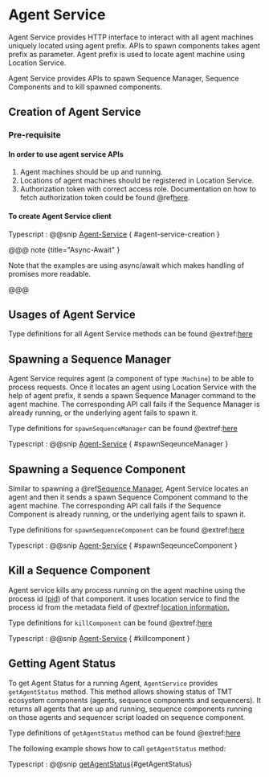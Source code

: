# Agent Service

Agent Service provides HTTP interface to interact with all agent machines uniquely located using agent prefix.
APIs to spawn components takes agent prefix as parameter. Agent prefix is used to locate agent machine using Location Service.

Agent Service provides APIs to spawn Sequence Manager, Sequence Components and to kill spawned components.

## Creation of Agent Service

### Pre-requisite

#### In order to use agent service APIs

  1. Agent machines should be up and running.
  1. Locations of agent machines should be registered in Location Service.
  1. Authorization token with correct access role.
     Documentation on how to fetch authorization token could be found @ref[here](../aas/auth-components.md).

#### To create Agent Service client

Typescript
:   @@snip [Agent-Service](../../../../example/src/documentation/agent/AgentServiceExamples.ts) { #agent-service-creation }

@@@ note {title="Async-Await" }

Note that the examples are using async/await which makes handling of promises more readable.

@@@

## Usages of Agent Service

Type definitions for all Agent Service methods can be found @extref:[here](ts-docs:interfaces/clients.AgentService.html)

## Spawning a Sequence Manager

Agent Service requires agent (a component of type :`Machine`) to be able to process requests. Once it locates an agent using Location Service with the help of agent prefix, it sends a spawn Sequence Manager command to the agent machine.
The corresponding API call fails if the Sequence Manager is already running, or the underlying agent fails to spawn it.

Type definitions for `spawnSequenceManager` can be found @extref:[here](ts-docs:interfaces/clients.AgentService.html#spawnsequencemanager)

Typescript
:   @@snip [Agent-Service](../../../../example/src/documentation/agent/AgentServiceExamples.ts) { #spawnSeqeunceManager }


## Spawning a Sequence Component

Similar to spawning a @ref[Sequence Manager](#spawning-a-sequence-manager), Agent Service locates an agent and then it sends a spawn Sequence Component command to the agent machine.
The corresponding API call fails if the Sequence Component is already running, or the underlying agent fails to spawn it.

Type definitions for `spawnSequenceComponent` can be found @extref:[here](ts-docs:interfaces/clients.AgentService.html#spawnsequencecomponent)

Typescript
:   @@snip [Agent-Service](../../../../example/src/documentation/agent/AgentServiceExamples.ts) { #spawnSeqeunceComponent }

## Kill a Sequence Component

Agent service kills any process running on the agent machine using the process id ([pid](https://www.computerhope.com/jargon/p/pid.htm)) of that component. it uses location service to find the process id from the metadata field of @extref:[location information.](ts-docs:modules/models.html#Location)

Type definitions for `killComponent` can be found @extref:[here](ts-docs:interfaces/clients.AgentService.html#killcomponent)

Typescript
:   @@snip [Agent-Service](../../../../example/src/documentation/agent/AgentServiceExamples.ts) { #killcomponent }

## Getting Agent Status

To get Agent Status for a running Agent, `AgentService` provides `getAgentStatus` method.
This method allows showing status of TMT ecosystem components (agents, sequence components and sequencers).
It returns all agents that are up and running, sequence components running on those agents and sequencer script loaded on sequence component.

Type definitions of `getAgentStatus` method can be found @extref:[here](ts-docs:interfaces/clients.AgentService.html#getagentstatus)

The following example shows how to call `getAgentStatus` method:

Typescript
: @@snip [getAgentStatus](../../../../example/src/documentation/agent/AgentServiceExamples.ts){#getAgentStatus}
